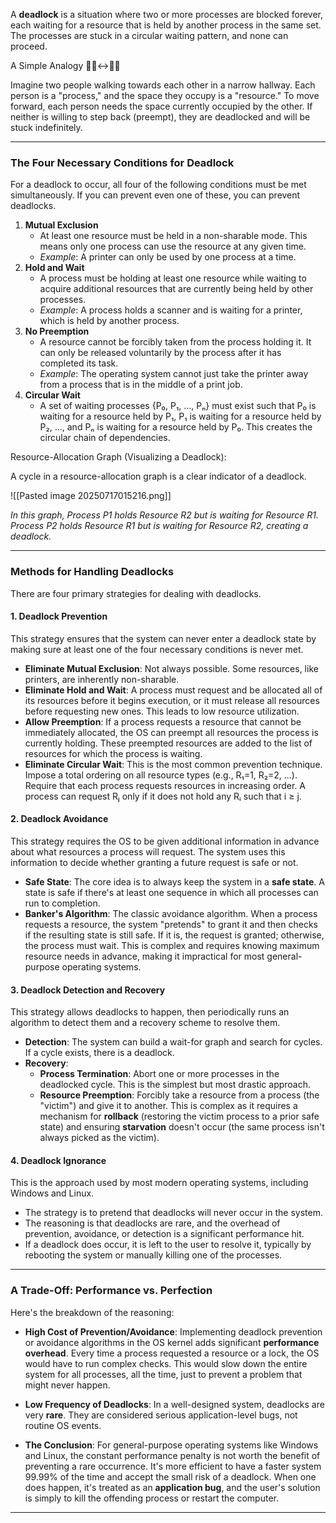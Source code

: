 A **deadlock** is a situation where two or more processes are blocked forever, each waiting for a resource that is held by another process in the same set. The processes are stuck in a circular waiting pattern, and none can proceed.

A Simple Analogy 🧍‍♂️↔️🧍‍♀️

Imagine two people walking towards each other in a narrow hallway. Each person is a "process," and the space they occupy is a "resource." To move forward, each person needs the space currently occupied by the other. If neither is willing to step back (preempt), they are deadlocked and will be stuck indefinitely.

---

### The Four Necessary Conditions for Deadlock

For a deadlock to occur, all four of the following conditions must be met simultaneously. If you can prevent even one of these, you can prevent deadlocks.

1. **Mutual Exclusion**
    - At least one resource must be held in a non-sharable mode. This means only one process can use the resource at any given time.
    - _Example_: A printer can only be used by one process at a time.
2. **Hold and Wait**
    - A process must be holding at least one resource while waiting to acquire additional resources that are currently being held by other processes.
    - _Example_: A process holds a scanner and is waiting for a printer, which is held by another process.
3. **No Preemption**
    - A resource cannot be forcibly taken from the process holding it. It can only be released voluntarily by the process after it has completed its task.
    - _Example_: The operating system cannot just take the printer away from a process that is in the middle of a print job.
4. **Circular Wait**
    - A set of waiting processes {P₀, P₁, ..., Pₙ} must exist such that P₀ is waiting for a resource held by P₁, P₁ is waiting for a resource held by P₂, ..., and Pₙ is waiting for a resource held by P₀. This creates the circular chain of dependencies.

Resource-Allocation Graph (Visualizing a Deadlock):

A cycle in a resource-allocation graph is a clear indicator of a deadlock.

![[Pasted image 20250717015216.png]]

_In this graph, Process P1 holds Resource R2 but is waiting for Resource R1. Process P2 holds Resource R1 but is waiting for Resource R2, creating a deadlock._

---

### Methods for Handling Deadlocks

There are four primary strategies for dealing with deadlocks.

#### 1. Deadlock Prevention

This strategy ensures that the system can never enter a deadlock state by making sure at least one of the four necessary conditions is never met.

- **Eliminate Mutual Exclusion**: Not always possible. Some resources, like printers, are inherently non-sharable.
- **Eliminate Hold and Wait**: A process must request and be allocated all of its resources before it begins execution, or it must release all resources before requesting new ones. This leads to low resource utilization.
- **Allow Preemption**: If a process requests a resource that cannot be immediately allocated, the OS can preempt all resources the process is currently holding. These preempted resources are added to the list of resources for which the process is waiting.
- **Eliminate Circular Wait**: This is the most common prevention technique. Impose a total ordering on all resource types (e.g., R₁=1, R₂=2, ...). Require that each process requests resources in increasing order. A process can request Rⱼ only if it does not hold any Rᵢ such that i ≥ j.

#### 2. Deadlock Avoidance

This strategy requires the OS to be given additional information in advance about what resources a process will request. The system uses this information to decide whether granting a future request is safe or not.

- **Safe State**: The core idea is to always keep the system in a **safe state**. A state is safe if there's at least one sequence in which all processes can run to completion.
- **Banker's Algorithm**: The classic avoidance algorithm. When a process requests a resource, the system "pretends" to grant it and then checks if the resulting state is still safe. If it is, the request is granted; otherwise, the process must wait. This is complex and requires knowing maximum resource needs in advance, making it impractical for most general-purpose operating systems.

#### 3. Deadlock Detection and Recovery

This strategy allows deadlocks to happen, then periodically runs an algorithm to detect them and a recovery scheme to resolve them.

- **Detection**: The system can build a wait-for graph and search for cycles. If a cycle exists, there is a deadlock.
- **Recovery**:
    - **Process Termination**: Abort one or more processes in the deadlocked cycle. This is the simplest but most drastic approach.
    - **Resource Preemption**: Forcibly take a resource from a process (the "victim") and give it to another. This is complex as it requires a mechanism for **rollback** (restoring the victim process to a prior safe state) and ensuring **starvation** doesn't occur (the same process isn't always picked as the victim).

#### 4. Deadlock Ignorance

This is the approach used by most modern operating systems, including Windows and Linux.

- The strategy is to pretend that deadlocks will never occur in the system.
- The reasoning is that deadlocks are rare, and the overhead of prevention, avoidance, or detection is a significant performance hit.
- If a deadlock does occur, it is left to the user to resolve it, typically by rebooting the system or manually killing one of the processes.

---
### A Trade-Off: Performance vs. Perfection

Here's the breakdown of the reasoning:

- **High Cost of Prevention/Avoidance**: Implementing deadlock prevention or avoidance algorithms in the OS kernel adds significant **performance overhead**. Every time a process requested a resource or a lock, the OS would have to run complex checks. This would slow down the entire system for all processes, all the time, just to prevent a problem that might never happen.
    
- **Low Frequency of Deadlocks**: In a well-designed system, deadlocks are very **rare**. They are considered serious application-level bugs, not routine OS events.
    
- **The Conclusion**: For general-purpose operating systems like Windows and Linux, the constant performance penalty is not worth the benefit of preventing a rare occurrence. It's more efficient to have a faster system 99.99% of the time and accept the small risk of a deadlock. When one does happen, it's treated as an **application bug**, and the user's solution is simply to kill the offending process or restart the computer.

---
